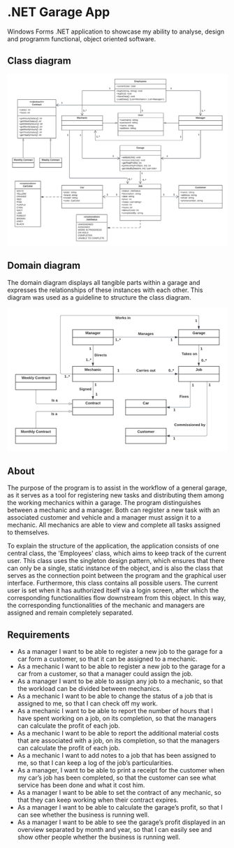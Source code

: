 # .NET Garage App

Windows Forms .NET application to showcase my ability to analyse, design and programm functional, object oriented software.

## Class diagram

![UML class diargram](GarageApp/Assets/uml-class-diagram.png)

## Domain diagram

The domain diagram displays all tangible parts within a garage and expresses the relationships of these instances with each other. This diagram was used as a guideline to structure the class diagram.

![UML domain diagram](GarageApp/Assets/uml-domain-diagram.png)

## About

The purpose of the program is to assist in the workflow of a general garage, as it serves as a tool for registering new tasks and distributing them among the working mechanics within a garage. The program distinguishes between a mechanic and a manager. Both can register a new task with an associated customer and vehicle and a manager must assign it to a mechanic. All mechanics are able to view and complete all tasks assigned to themselves.

To explain the structure of the application, the application consists of one central class, the 'Employees' class, which aims to keep track of the current user. This class uses the singleton design pattern, which ensures that there can only be a single, static instance of the object, and is also the class that serves as the connection point between the program and the graphical user interface. Furthermore, this class contains all possible users. The current user is set when it has authorized itself via a login screen, after which the corresponding functionalities flow downstream from this object. In this way, the corresponding functionalities of the mechanic and managers are assigned and remain completely separated.

## Requirements
-	As a manager I want to be able to register a new job to the garage for a car form a customer, so that it can be assigned to a mechanic.
-	As a mechanic I want to be able to register a new job to the garage for a car from a customer, so that a manager could assign the job.
-	As a manager I want to be able to assign any job to a mechanic, so that the workload can be divided between mechanics.
-	As a mechanic I want to be able to change the status of a job that is assigned to me, so that I can check off my work. 
-	As a mechanic I want to be able to report the number of hours that I have spent working on a job, on its completion, so that the managers can calculate the profit of each job.
-	As a mechanic I want to be able to report the additional material costs that are associated with a job, on its completion, so that the managers can calculate the profit of each job.
-	As a mechanic I want to add notes to a job that has been assigned to me, so that I can keep a log of the job’s particularities.
-	As a manager, I want to be able to print a receipt for the customer when my car’s job has been completed, so that the customer can see what service has been done and what it cost him.
-	As a manager I want to be able to set the contract of any mechanic, so that they can keep working when their contract expires. 
-	As a manager I want to be able to calculate the garage’s profit, so that I can see whether the business is running well.
-	As a manager I want to be able to see the garage’s profit displayed in an overview separated by month and year, so that I can easily see and show other people whether the business is running well. 
